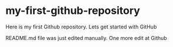 # my-first-github-repository
Here is my first Github repository. Lets get started with GitHub

README.md file was just edited manually. One more edit at Github
